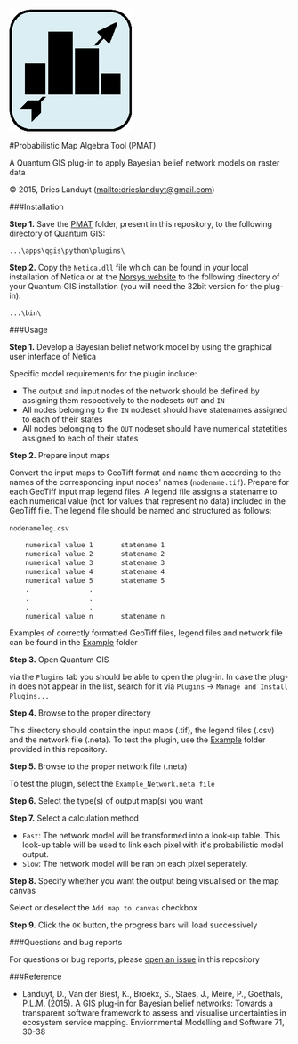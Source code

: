 ![Icon of plug-in](/PMAT/icon.png)

#Probabilistic Map Algebra Tool (PMAT)

A Quantum GIS plug-in to apply Bayesian belief network models on raster data

© 2015, Dries Landuyt (<mailto:drieslanduyt@gmail.com>)

###Installation

**Step 1.** Save the [PMAT](/PMAT/) folder, present in this repository, to the following directory of Quantum GIS:

    ...\apps\qgis\python\plugins\


**Step 2.** Copy the `Netica.dll` file which can be found in your local installation of Netica or at the [Norsys website](https://www.norsys.com) to the following directory of your Quantum GIS installation (you will need the 32bit version for the plug-in):

    ...\bin\     

###Usage

**Step 1.** Develop a Bayesian belief network model by using the graphical user interface of Netica

Specific model requirements for the plugin include: 
* The output and input nodes of the network should be defined by assigning them respectively to the nodesets `OUT` and `IN`
* All nodes belonging to the `IN` nodeset should have statenames assigned to each of their states
* All nodes belonging to the `OUT` nodeset should have numerical statetitles assigned to each of their states 

**Step 2.** Prepare input maps

Convert the input maps to GeoTiff format and name them according to the names of the corresponding input nodes' names (`nodename.tif`). Prepare for each GeoTiff input map legend files. A legend file assigns a statename to each numerical value (not for values that represent no data) included in the GeoTiff file. The legend file should be named and structured as follows:

`nodenameleg.csv`
```
	numerical value 1		statename 1
	numerical value 2		statename 2
	numerical value 3		statename 3
	numerical value 4		statename 4
	numerical value 5		statename 5
	.				.
	.				.
	.				.
	numerical value n		statename n
```

Examples of correctly formatted GeoTiff files, legend files and network file can be found in the [Example](/Example/) folder

**Step 3.** Open Quantum GIS 

via the `Plugins` tab you should be able to open the plug-in. In case the plug-in does not appear in the list, search for it via `Plugins` -> `Manage and Install Plugins...` 
 
**Step 4.** Browse to the proper directory

This directory should contain the input maps (.tif), the legend files (.csv) and the network file (.neta). To test the plugin, use the [Example](/Example/) folder provided in this repository.

**Step 5.** Browse to the proper network file (.neta)

To test the plugin, select the `Example_Network.neta file`

**Step 6.** Select the type(s) of output map(s) you want

**Step 7.** Select a calculation method

* `Fast`: The network model will be transformed into a look-up table. This look-up table will be used to link each pixel with it's probabilistic model output. 
* `Slow`: The network model will be ran on each pixel seperately.   

**Step 8.** Specify whether you want the output being visualised on the map canvas 

Select or deselect the `Add map to canvas` checkbox

**Step 9.** Click the `OK` button, the progress bars will load successively

###Questions and bug reports

For questions or bug reports, please [open an issue](https://github.com/DriesLanduyt/PMAT/issues) in this repository

###Reference

* Landuyt, D., Van der Biest, K., Broekx, S., Staes, J., Meire, P., Goethals, P.L.M. (2015). A GIS plug-in for Bayesian belief networks: Towards a transparent software framework to assess and visualise uncertainties in ecosystem service mapping. Enviornmental Modelling and Software 71, 30-38
